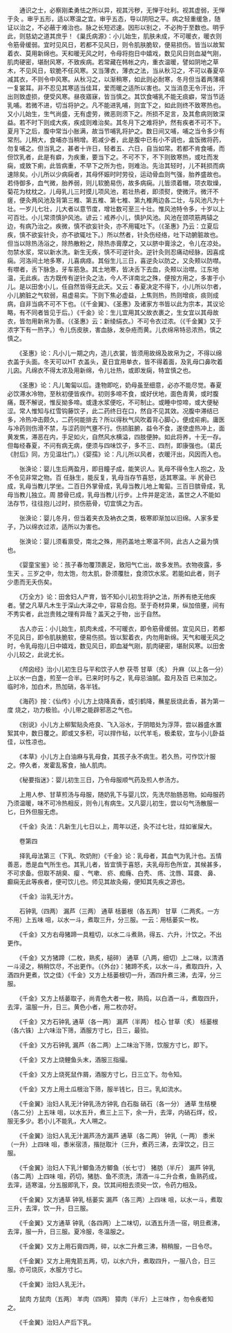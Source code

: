 <!-- { "loadSidebar": true } -->
　　通识之士，必察刚柔勇怯之所以异，视其污秽，无惮于吐利。视其虚弱，无惮于灸 。审乎五形，适以寒温之宜。审乎五态，导以阴阳之平。病之轻重缓急，随证以治之，不必蔽于难治也。脉之长短迟速。因形以别之，不必拘于至数也。明乎此，则慈幼之道其庶乎！《巢氏病源》：小儿始生，肌肤未成，不可暖衣，暖衣则令筋骨缓弱。宜时见风日，若都不见风日，则令肌肤脆软，便易损伤。皆当以故絮着衣、莫用新绵也。天和暖无风之时，令母将抱日中嬉戏，数见风日则血凝气刚，肌肉硬密，堪耐风寒，不致疾病。若常藏在帏帐之内，重衣温暖，譬如阴地之草木，不见风日，软脆不任风寒。又当薄衣，薄衣之法，当从秋习之，不可以春夏卒减其衣，不则令中风寒。从秋习之，以渐稍寒，如此则必耐寒，冬月但当着两薄襦一复裳耳。非不忍见其寒适当佳耳，爱而暖之适所以害也。又当消息无令汗出，汗出则致虚损，便受风寒。昼夜寤寐，皆当慎之。其饮食哺乳不能无痰癖，常当节适乳哺。若微不进，切当将护之。凡不能进乳哺，则宜下之，如此则终不致寒热也。又小儿始生，生气尚盛，无有虚劳，微恶则须下之。所损不足言，及其愈病则致深益。若不时下则成大疾，疾成则难治矣。其冬月下之难将护，然有疾者不可不下。夏月下之后，腹中常当小胀满，故当节哺乳将护之。数日间又哺，哺之当令多少有常剂。儿稍大，食哺亦当稍增。若减少者，此是腹中已有小不调也，盒饭微将药，勿复哺之。但当乳之，甚者十许日，轻者五、六日，自当如常。若都不肯食哺，而但饮乳者，此是有癖，为疾重，要当下之。不可不下，不下则致寒热，或吐而发痫，或致下痢，此皆病重，不早下之所为也，则难治。先治其轻时，儿不耗损而病速除矣。小儿所以少病痫者，其母怀娠时时劳役，运动骨血则气强，胎养盛故也。若侍御多，血气微，胎养弱，则儿软脆易伤，故多病痫。儿皆须着帽，项衣取燥，菊花为枕枕之。儿母乳儿三时摸儿项风池，若壮热者，即须熨，使微汗。微汗不瘥，便灸两风池及背第三椎、第五椎、第七椎、第九椎两边各二壮，与风池凡为十壮。一岁儿七壮，儿大者以意节度，增壮数可至三十壮。惟风池特令多，十岁以上可百壮。小儿常须慎护风池。谚云：戒养小儿，慎护风池。风池在颈项筋两辕之边，有病乃治之。疾微，慎不欲妄针灸，亦不用辄吐下。（《圣惠》乃云：立夏后疾，慎不欲妄针灸，亦不欲辄吐下。）所以然者，针灸伤经络，吐下动腑脏故也。但当以除热汤浴之，除热散粉之，除热赤膏摩之，又以脐中膏涂之，令儿在凉处。勿禁水浆，常以新水洗。新生无疾，慎不可逆针灸。逆针灸则忍痛动经脉，因喜成痫。河洛间土地多寒，儿喜病痉。其俗生儿三日，喜逆灸以防之，又灸颊以防噤。有噤者，舌下脉急，牙车筋急。其土地寒，皆决舌下去血，灸颊以治噤。江东地温，无此疾。古方既传有逆针灸之法，今人不详南北之殊，便按方用之，多害于小儿。是以田舍小儿，任自然皆得无此天。又云：春夏决定不得下，小儿所以尔者，小儿腑脏之气软弱，易虚易实。下则下焦必虚益，上焦则热，热则增痰，痰则成病，自非当病不可不下也。（《千金翼》、《圣惠》及诸家方书皆以此为宗本，其议论略，有不同者皆见于后。）《千金》论：生儿宜用其父故衣裹之，生女宜以其母故衣，皆勿用新帛为善。（《圣惠》云：新绫绢衣。）不可令衣过浓。（《千金翼》又于浓字下有一热字。）令儿伤皮肤，害血脉，发杂疮而黄。儿衣绵帛特忌浓热，慎之慎之。

　　《圣惠》论：凡小儿一期之内，造儿衣裳，皆须用故绵及故帛为之，不得以绵衣盖于头面。冬天可以HT 衣盖头，夏日宜用单衣，皆不得着面，及乳母口鼻吹着儿囟。凡绵衣不得太浓及用新绵，令儿壮热，或即发痫，特宜慎之也。

　　《圣惠》论：凡儿匍匐以后。逢物即吃，奶母虽至细意，必亦不能尽觉。春夏必饮滞水冷物，至秋初便皆疾作。初则多啼不食，或好伏地，面色青黄，或时腹痛，既不解说，惟反拗多啼。或逢水浆便吃，不可制止。或睡中惊啼，或大便秘涩。常人惟知与红雪钩藤饮子，此二药终日在口，然自不见其效。况腹中滞结已多，冷热冲击颇久，二药何能排去？所以得秋气风吹着背心脚心，便成疟痢。庸医与冷药则伤滑不禁，与涩药则气壅不行。伤损脏腑，益令不食，遂使虚热冲上，面黄发焦，滞恶在内，手足如火，自然风水横溢，四肢便肿。如此将养，十无一存。但每经春夏，不问有病无病，便须与四味饮子，多不三、四剂，即康强也。（葛氏《肘后》同，方见温壮门。）《婴孺》论：凡儿所以风者，衣暖汗出，风因而入也。

　　张涣论：婴儿生后两盈月，即目瞳子成，能笑识人。乳母不得令生人抱之，及不令见非常之物。百 任脉生，能反复，乳母当存节喜怒，适其寒温。半 尻骨已成，乳母当教儿学坐。二百日外掌骨成，乳母当教儿地上匍匐。三百日膑骨成，乳母当教儿独立。周 膝骨已成，乳母当教儿行步。上件并是定法，盖世之人不能如法存节，往往抱儿过时，损伤筋骨，切宜慎之为吉。

　　张涣论：婴儿冬月，但当着夹衣及衲衣之类，极寒即渐加以旧绵。人家多爱子，乃以绵衣过浓，适所以为害也。

　　张涣论：婴儿须看禀受，南北之殊，用药盖地土寒温不同，此古人之最为慎也。

　　《婴童宝鉴》论：孩子春勿覆顶裹足，致阳气亡出，故多发热。衣物夜露，多生天 。三岁之中，勿太饱，勿太肌，卧须覆肚，食须饮水浆。若能如此者，则子少患而无夭伤矣。

　　《万全方》论：田舍妇人产育，皆不知小儿初生将护之法，所养有绝无他疾者。譬之凡草凡木生于深山大泽之中，容易合抱。至于奇材异果，纵加倍壅，间有不秀实者，此岂贵贱之理有异哉？盖天之于物，出于自然。

　　古人亦云：小儿始生，肌肉未成，不可暖衣，即令筋骨缓弱。宜见风日，若都不见风日，即令肌肤脆软，便易伤损。皆以絮着衣，内勿用新绵。天气和暖无风之时，令乳母抱儿日中嬉戏，数见风日，即血凝气刚，肌肉硬密，堪耐风寒。以田舍小儿较之，此说尤长。

　　《颅囟经》治小儿初生日与平和饮子人参 茯苓 甘草（炙） 升麻（以上各一分）上以水一白盏，煎至一合半。已来时时与之，乳母忌油腻。盈月及百 已来加之。临时冷，加白术，热加硝，各半钱。

　　《海药》按：《仙传》小儿方上烧降真香，或引鹤降，蘸星辰烧此香，甚为第一度 烧之，功力极验。小儿带之能辟邪恶之气也。

　　《别说》小儿方上柳絮贴灸疮良、飞入浴水，于阴暗处为浮萍，尝以器盛水置絮其中，数日覆之。即或又多积，可以捍作毡，以代羊毛，极柔软，宜与小儿卧益佳，以性凉也。

　　《本草》小儿方上白油麻与乳母食，其孩子永不病生。若久热，可作饮汁服之。停久者，发霍乱客食，抽人肌肉。

　　《秘要指迷》：婴儿初生三日，乃令母服顺气药及煎人参汤方。

　　上用人参、甘草煎汤与母服，随奶乳下与婴儿饮，先洗尽胎肠恶物。如母服药乃须温暖，味不可冷热相反，则令儿有病生。又凡婴儿初生，尝以句气汤散服一匕，日外但服无虑。

　　《千金》灸法：凡新生儿七日以上，周年以还，灸不过七壮，炷如雀屎大。

　　卷第四

　　择乳母法第三（下乳、吹奶附）《千金》论：乳母者，其血气为乳汁也。五情善恶，悉是血气所生也。其乳儿者，皆宜慎于喜怒，夫乳母形色所宜，其候甚多，不可求备。但取不胡臭、瘿 、气嗽、 疥、痴癃、白秃、 疡、沈唇、耳聋、 鼻、癫痫无此等疾者，便可饮儿也。师见其故灸瘢，便知其先疾之源也。

　　《千金》治乳无汁方。

　　石钟乳（四两） 漏芦（三两） 通草 栝蒌根（各五两） 甘草（二两炙。一方不用）上五味 咀，以水一斗，煮取三升，分三服。一云：用栝蒌实一枚。

　　《千金》又方右母猪蹄一具粗切，以水二斗煮熟，得五、六升，汁饮之。不出更作。

　　《千金》又方猪蹄（二枚，熟炙，槌碎） 通草（八两，细切）上二味，以清酒一斗浸之，稍稍饮尽，不出更作。（《外台》：猪蹄不炙，以水一斗，煮取四升，入酒四升更煮，饮之佳）《千金》又方上栝蒌根切一升，酒四升煮三沸，去滓，分三服。

　　《千金》又方上栝蒌取子，尚青色大者一枚，熟捣，以白酒一斗，煮取四升，去滓，温服一升，日三。黄色小者，用二枚亦好。

　　《千金》又方石钟乳 通草（各一两） 漏芦（半两） 桂心 甘草（炙） 栝蒌根（各六铢）上六味治下筛，酒服方寸匕，日三，最验。

　　《千金》又方石钟乳 漏芦（各二两）上二味治下筛，饮服方寸匕，即下。

　　《千金》又方上烧鲤鱼头末，酒服三指撮。

　　《千金》又方上烧死鼠作屑，酒服方寸匕，日三立下。勿令知。

　　《千金》又方上用土瓜根治下筛，服半钱匕，日三。乳如流水。

　　《千金翼》治妇人乳无汁钟乳汤方钟乳 白石脂 硝石（各一分） 通草 生桔梗（各二分）上五味 咀，以水五升，煮三上三下，余一升，去滓，内硝石烊，绞，服无多少。若小儿不能乳，大人嗍之。

　　《千金翼》治妇人乳无汁漏芦汤方漏芦 通草（各二两） 钟乳（一两） 黍米（一升）上四味 咀，黍米宿渍，揩挞取汁（三升，煮药三沸，去滓饮之，日三服。

　　《千金翼》治妇人下乳汁鲫鱼汤方鲫鱼（长七寸） 猪肪（半斤） 漏芦 钟乳（各二两）上四味 咀，药切，猪肪、鱼不须洗，清酒一斗二升合煮，鱼熟药成，去滓，适寒温，分五服即乳下，良。饮其间相去须臾一饮，令药力相及。

　　《千金翼》又方通草 钟乳 栝蒌实 漏芦（各三两）上四味 咀，以水一斗，煮取三升，去滓，饮一升，日三服。

　　《千金翼》又方通草 钟乳（各四两）上二味切，以酒五升渍一宿，明旦煮沸，去滓，服一升，日三服。夏冷服，冬温服之。

　　《千金翼》又方上用石膏四两，碎，以水二升煮三沸，稍稍服，一日令尽。

　　《千金翼》又方上用鬼箭五两，切，以水六升，煮取四升，一服八合，日三服。亦可烧灰，水服方寸匕。

　　《千金翼》治妇人乳无汁。

　　鼠肉 方鼠肉（五两） 羊肉（四两） 獐肉（半斤）上三味作 ，勿令疾者知之。

　　《千金翼》治妇人产后下乳。


